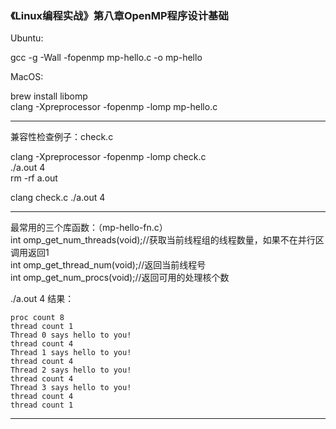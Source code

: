 ### 《Linux编程实战》第八章OpenMP程序设计基础

Ubuntu:

gcc -g -Wall -fopenmp mp-hello.c -o mp-hello

MacOS:

brew install libomp  
clang -Xpreprocessor -fopenmp -lomp mp-hello.c
***
兼容性检查例子：check.c

clang -Xpreprocessor -fopenmp -lomp check.c  
./a.out 4  
rm -rf a.out  
 
clang check.c 
./a.out 4  

***

最常用的三个库函数：（mp-hello-fn.c）  
int omp_get_num_threads(void);//获取当前线程组的线程数量，如果不在并行区调用返回1   
int omp_get_thread_num(void);//返回当前线程号    
int omp_get_num_procs(void);//返回可用的处理核个数   

./a.out 4
结果：
```
proc count 8 
thread count 1 
Thread 0 says hello to you! 
thread count 4 
Thread 1 says hello to you! 
thread count 4 
Thread 2 says hello to you! 
thread count 4 
Thread 3 says hello to you! 
thread count 4 
thread count 1 
```
***



